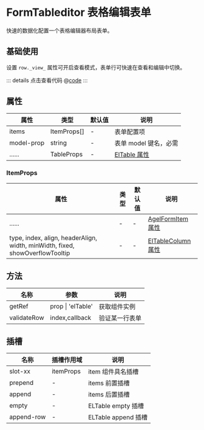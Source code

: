 # FormTableditor 表格编辑表单

快速的数据化配置一个表格编辑器布局表单。

## 基础使用

设置 `row._view_` 属性可开启查看模式，表单行可快速在查看和编辑中切换。

<ClientOnly><formTableditor/></ClientOnly>

::: details 点击查看代码
@[code](@example/formTableditor.vue)
:::

## 属性

| 属性       | 类型        | 默认值 | 说明                                                                                         |
| ---------- | ----------- | ------ | -------------------------------------------------------------------------------------------- |
| items      | ItemProps[] | -      | 表单配置项                                                                                   |
| model-prop | string      | -      | 表单 model 键名，必需                                                                        |
| ......     | TableProps  | -      | [ElTable 属性](https://element-plus.org/zh-CN/component/table.html#table-%E5%B1%9E%E6%80%A7) |

### ItemProps

| 属性                                                                         | 类型 | 默认值 | 说明                                                                                                      |
| ---------------------------------------------------------------------------- | ---- | ------ | --------------------------------------------------------------------------------------------------------- |
| ......                                                                       | -    | -      | [AgelFormItem 属性](/element-plus-crx/component/formItems.html#itemprops)                                 |
| type, index, align, headerAlign, width, minWidth, fixed, showOverflowTooltip | -    | -      | [ElTableColumn 属性](https://element-plus.org/zh-CN/component/table.html#table-column-%E5%B1%9E%E6%80%A7) |

## 方法

| 名称        | 参数              | 说明           |
| ----------- | ----------------- | -------------- |
| getRef      | prop \| 'elTable' | 获取组件实例   |
| validateRow | index,callback    | 验证某一行表单 |

## 插槽

| 名称       | 插槽作用域 | 说明                |
| ---------- | ---------- | ------------------- |
| slot-xx    | itemProps  | item 组件具名插槽   |
| prepend    | -          | items 前置插槽      |
| append     | -          | items 后置插槽      |
| empty      | -          | ELTable empty 插槽  |
| append-row | -          | ELTable append 插槽 |
